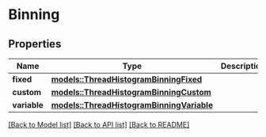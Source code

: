 # Binning

## Properties

Name | Type | Description | Notes
------------ | ------------- | ------------- | -------------
**fixed** | [**models::ThreadHistogramBinningFixed**](ThreadHistogramBinningFixed.md) |  | 
**custom** | [**models::ThreadHistogramBinningCustom**](ThreadHistogramBinningCustom.md) |  | 
**variable** | [**models::ThreadHistogramBinningVariable**](ThreadHistogramBinningVariable.md) |  | 

[[Back to Model list]](../README.md#documentation-for-models) [[Back to API list]](../README.md#documentation-for-api-endpoints) [[Back to README]](../README.md)


